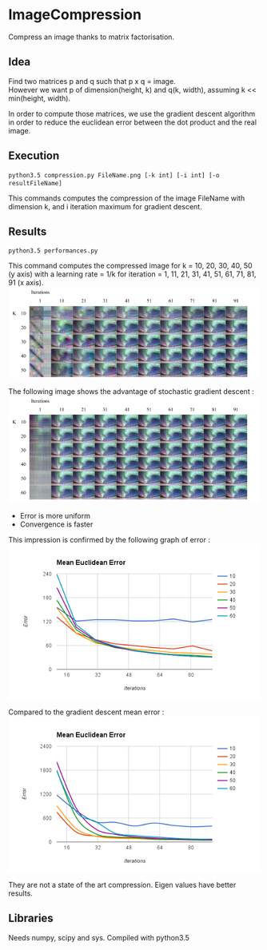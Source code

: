 # ImageCompression
Compress an image thanks to matrix factorisation.

## Idea
Find two matrices p and q such that p x q = image.  
However we want p of dimension(height, k) and q(k, width), assuming k << min(height, width).  

In order to compute those matrices, we use the gradient descent algorithm in order to reduce the euclidean error between the dot product and the real image.  

## Execution
```
python3.5 compression.py FileName.png [-k int] [-i int] [-o resultFileName]
```
This commands computes the compression of the image FileName with dimension k, and i iteration maximum for gradient descent.   

## Results
```
python3.5 performances.py
```
This command computes the compressed image for k = 10, 20, 30, 40, 50 (y axis) with a learning rate = 1/k for iteration = 1, 11, 21, 31, 41, 51, 61, 71, 81, 91 (x axis).  
![ResultGD](https://raw.githubusercontent.com/Jeanselme/ImageCompression/master/Images/GDResults.png)  

The following image shows the advantage of stochastic gradient descent :  
![ResultSGD](https://raw.githubusercontent.com/Jeanselme/ImageCompression/master/Images/SGDResults.png)  
-	Error is more uniform
-	Convergence is faster

This impression is confirmed by the following graph of error :  
![SGDError](https://raw.githubusercontent.com/Jeanselme/ImageCompression/master/Images/SGDError.png)  

Compared to the gradient descent mean error :  
![GDError](https://raw.githubusercontent.com/Jeanselme/ImageCompression/master/Images/GDError.png)  

They are not a state of the art compression. Eigen values have better results.  

## Libraries
Needs numpy, scipy and sys. Compiled with python3.5
